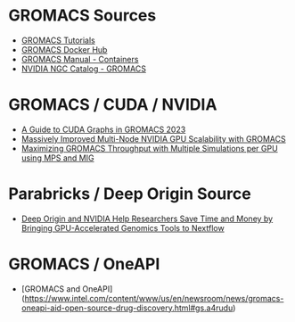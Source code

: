 # GROMACS Sources

- [GROMACS Tutorials](https://gromacstutorials.github.io/)
- [GROMACS Docker Hub](https://hub.docker.com/r/gromacs/gromacs)
- [GROMACS Manual - Containers](https://manual.gromacs.org/2021/dev-manual/containers.html)
- [NVIDIA NGC Catalog - GROMACS](https://catalog.ngc.nvidia.com/orgs/hpc/containers/gromacs)

# GROMACS / CUDA / NVIDIA 

- [A Guide to CUDA Graphs in GROMACS 2023](https://developer.nvidia.com/blog/a-guide-to-cuda-graphs-in-gromacs-2023/)
- [Massively Improved Multi-Node NVIDIA GPU Scalability with GROMACS](https://developer.nvidia.com/blog/massively-improved-multi-node-nvidia-gpu-scalability-with-gromacs/)
- [Maximizing GROMACS Throughput with Multiple Simulations per GPU using MPS and MIG](https://developer.nvidia.com/blog/maximizing-gromacs-throughput-with-multiple-simulations-per-gpu-using-mps-and-mig/)

# Parabricks / Deep Origin Source

- [Deep Origin and NVIDIA Help Researchers Save Time and Money by Bringing GPU-Accelerated Genomics Tools to Nextflow](https://www.deeporigin.com/blog/deep-origin-and-nvidia-help-researchers-save-time-and-money-by-bringing-gpu-accelerated-genomics-tools-to-nextflow)


# GROMACS / OneAPI

- [GROMACS and OneAPI]
(https://www.intel.com/content/www/us/en/newsroom/news/gromacs-oneapi-aid-open-source-drug-discovery.html#gs.a4rudu)
